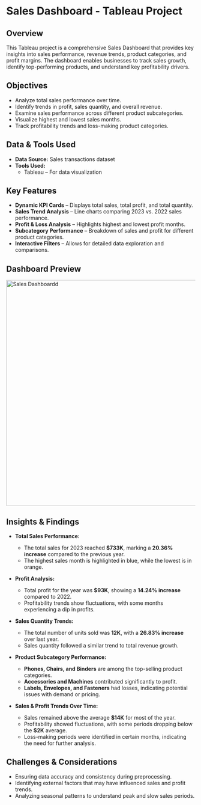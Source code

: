 # Sales Dashboard - Tableau Project

## Overview  
This Tableau project is a comprehensive Sales Dashboard that provides key insights into sales performance, revenue trends, product categories, and profit margins. The dashboard enables businesses to track sales growth, identify top-performing products, and understand key profitability drivers.

## Objectives  
- Analyze total sales performance over time.  
- Identify trends in profit, sales quantity, and overall revenue.  
- Examine sales performance across different product subcategories.  
- Visualize highest and lowest sales months.  
- Track profitability trends and loss-making product categories.  

## Data & Tools Used  
- **Data Source:** Sales transactions dataset  
- **Tools Used:**  
  - Tableau – For data visualization  

## Key Features  
- **Dynamic KPI Cards** – Displays total sales, total profit, and total quantity.  
- **Sales Trend Analysis** – Line charts comparing 2023 vs. 2022 sales performance.  
- **Profit & Loss Analysis** – Highlights highest and lowest profit months.  
- **Subcategory Performance** – Breakdown of sales and profit for different product categories.  
- **Interactive Filters** – Allows for detailed data exploration and comparisons.  

## Dashboard Preview  

<img width="601" alt="Sales Dashboardd" src="https://github.com/user-attachments/assets/ad6693f6-954e-47f8-8852-da9d7636f55c" />


## Insights & Findings  
- **Total Sales Performance:**  
  - The total sales for 2023 reached **$733K**, marking a **20.36% increase** compared to the previous year.  
  - The highest sales month is highlighted in blue, while the lowest is in orange.  

- **Profit Analysis:**  
  - Total profit for the year was **$93K**, showing a **14.24% increase** compared to 2022.  
  - Profitability trends show fluctuations, with some months experiencing a dip in profits.  

- **Sales Quantity Trends:**  
  - The total number of units sold was **12K**, with a **26.83% increase** over last year.  
  - Sales quantity followed a similar trend to total revenue growth.  

- **Product Subcategory Performance:**  
  - **Phones, Chairs, and Binders** are among the top-selling product categories.  
  - **Accessories and Machines** contributed significantly to profit.  
  - **Labels, Envelopes, and Fasteners** had losses, indicating potential issues with demand or pricing.  

- **Sales & Profit Trends Over Time:**  
  - Sales remained above the average **$14K** for most of the year.  
  - Profitability showed fluctuations, with some periods dropping below the **$2K** average.  
  - Loss-making periods were identified in certain months, indicating the need for further analysis.  
  
## Challenges & Considerations  
- Ensuring data accuracy and consistency during preprocessing.  
- Identifying external factors that may have influenced sales and profit trends.  
- Analyzing seasonal patterns to understand peak and slow sales periods.  
